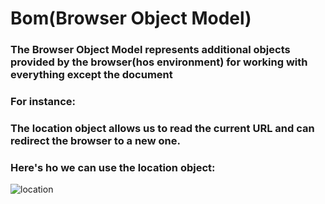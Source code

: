 # Bom(Browser Object Model)
### The Browser Object Model represents additional objects provided by the browser(hos environment) for working with everything except the document
### For instance:
### The location object allows us to read the current URL and can redirect the browser to a new one.
### Here's ho we can use the location object: 
![location](./../assets/location.jpg)